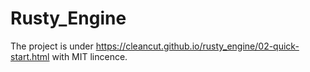 # Rusty_Engine

The project is under https://cleancut.github.io/rusty_engine/02-quick-start.html with MIT lincence.
